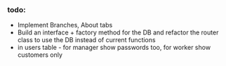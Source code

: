 ### todo:
* Implement Branches, About tabs
* Build an interface + factory method for the DB and refactor the router class to use the DB instead of current functions
* in users table - for manager show passwords too, for worker show customers only
